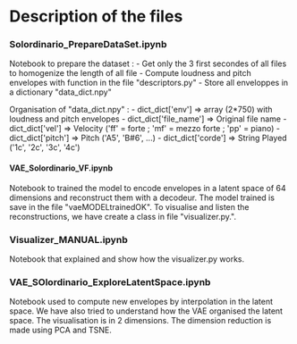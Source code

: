 # Description of the files

### Solordinario_PrepareDataSet.ipynb
Notebook to prepare the dataset : 
    - Get only the 3 first secondes of all files to homogenize the length of all file
    - Compute loudness and pitch envelopes with function in the file "descriptors.py"
    - Store all enveloppes in a dictionary "data_dict.npy"
    
Organisation of "data_dict.npy" :
    - dict_dict['env'] => array (2*750) with loudness and pitch envelopes 
    - dict_dict['file_name'] => Original file name
    - dict_dict['vel'] => Velocity ('ff' = forte ; 'mf' = mezzo forte ; 'pp' = piano)
    - dict_dict['pitch'] => Pitch ('A5', 'B#6', ...)
    - dict_dict['corde'] => String Played ('1c', '2c', '3c', '4c')
    
#### VAE_Solordinario_VF.ipynb
Notebook to trained the model to encode envelopes in a latent space of 64 dimensions and reconstruct them with a decodeur. The model trained is save in the file "vaeMODELtrainedOK".
To visualise and listen the reconstructions, we have create a class in file "visualizer.py.". 

### Visualizer_MANUAL.ipynb
Notebook that explained and show how the visualizer.py works.

### VAE_SOlordinario_ExploreLatentSpace.ipynb
Notebook used to compute new envelopes by interpolation in the latent space. 
We have also tried to understand how the VAE organised the latent space. The visualisation is in 2 dimensions. The dimension reduction is made using PCA and TSNE.
